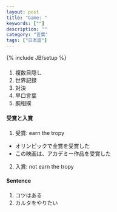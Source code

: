```yaml
---
layout: post
title: "Game: "
keywords: [""]
description: ""
category: "言葉"
tags: ["日本語"]
---
```

{% include JB/setup %}

####
1. 複数目隠し
2. 世界記録
3. 対決
4. 早口言葉
5. 腕相撲



#### 受賞と入賞
1. 受賞: earn the tropy
- オリンピックで金賞を受賞した
- この映画は、アカデミー作品を受賞した
2. 入賞: not earn the tropy


#### Sentence
1. コツはある
2. カルタをやりたい
